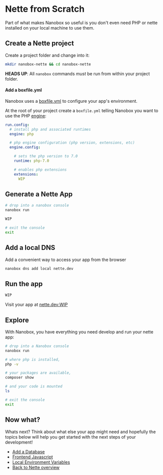 # Nette from Scratch
Part of what makes Nanobox so useful is you don't even need PHP or nette installed on your local machine to use them.

## Create a Nette project
Create a project folder and change into it:

```bash
mkdir nanobox-nette && cd nanobox-nette
```

**HEADS UP**: All `nanobox` commands *must* be run from within your project folder.

#### Add a boxfile.yml
Nanobox uses a <a href="https://docs.nanobox.io/boxfile/" target="\_blank">boxfile.yml</a> to configure your app's environment.

At the root of your project create a `boxfile.yml` telling Nanobox you want to use the PHP <a href="https://docs.nanobox.io/engines/" target="\_blank">engine</a>:

```yaml
run.config:
  # install php and associated runtimes
  engine: php

  # php engine configuration (php version, extensions, etc)
  engine.config:

    # sets the php version to 7.0
    runtime: php-7.0

    # enables php extensions
    extensions:
      WIP
```

## Generate a Nette App

```bash
# drop into a nanobox console
nanobox run

WIP

# exit the console
exit
```

## Add a local DNS
Add a convenient way to access your app from the browser

```bash
nanobox dns add local nette.dev
```

## Run the app

```bash
WIP
```

Visit your app at <a href="http://nette.dev:WIP" target="\_blank">nette.dev:WIP</a>

## Explore
With Nanobox, you have everything you need develop and run your nette app:

```bash
# drop into a Nanobox console
nanobox run

# where php is installed,
php -v

# your packages are available,
composer show

# and your code is mounted
ls

# exit the console
exit
```

## Now what?
Whats next? Think about what else your app might need and hopefully the topics below will help you get started with the next steps of your development!

* [Add a Database](/php/nette/add-a-database)
* [Frontend Javascript](/php/nette/frontend-javascript)
* [Local Environment Variables](/php/nette/local-evars)
* [Back to Nette overview](/php/nette)
